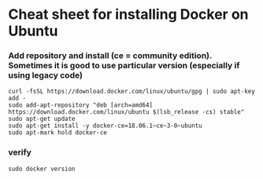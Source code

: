 # Cheat sheet for installing Docker on Ubuntu
### Add repository and install (ce = community edition). Sometimes it is good to use particular version (especially if using legacy code)
```
curl -fsSL https://download.docker.com/linux/ubuntu/gpg | sudo apt-key add -
sudo add-apt-repository "deb [arch=amd64] https://download.docker.com/linux/ubuntu $(lsb_release -cs) stable"
sudo apt-get update
sudo apt-get install -y docker-ce=18.06.1~ce~3-0~ubuntu
sudo apt-mark hold docker-ce
```
### verify
```
sudo docker version
```
